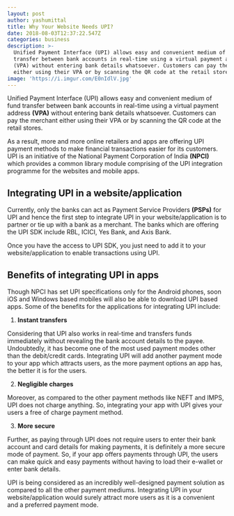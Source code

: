 ```yaml
---
layout: post
author: yashumittal
title: Why Your Website Needs UPI?
date: 2018-08-03T12:37:22.547Z
categories: business
description: >-
  Unified Payment Interface (UPI) allows easy and convenient medium of fund
  transfer between bank accounts in real-time using a virtual payment address
  (VPA) without entering bank details whatsoever. Customers can pay the merchant
  either using their VPA or by scanning the QR code at the retail stores.
image: 'https://i.imgur.com/E0nIdlV.jpg'
---
```

Unified Payment Interface (UPI) allows easy and convenient medium of fund transfer between bank accounts in real-time using a virtual payment address **(VPA)** without entering bank details whatsoever. Customers can pay the merchant either using their VPA or by scanning the QR code at the retail stores.

As a result, more and more online retailers and apps are offering UPI payment methods to make financial transactions easier for its customers. UPI is an initiative of the National Payment Corporation of India **(NPCI)** which provides a common library module comprising of the UPI integration programme for the websites and mobile apps.

## Integrating UPI in a website/application

Currently, only the banks can act as Payment Service Providers **(PSPs)** for UPI and hence the first step to integrate UPI in your website/application is to partner or tie up with a bank as a merchant. The banks which are offering the UPI SDK include RBL, ICICI, Yes Bank, and Axis Bank.

Once you have the access to UPI SDK, you just need to add it to your website/application to enable transactions using UPI.

## Benefits of integrating UPI in apps

Though NPCI has set UPI specifications only for the Android phones, soon iOS and Windows based mobiles will also be able to download UPI based apps. Some of the benefits for the applications for integrating UPI include:

1. **Instant transfers**

Considering that UPI also works in real-time and transfers funds immediately without revealing the bank account details to the payee. Undoubtedly, it has become one of the most used payment modes other than the debit/credit cards. Integrating UPI will add another payment mode to your app which attracts users, as the more payment options an app has, the better it is for the users.

2. **Negligible charges**

Moreover, as compared to the other payment methods like NEFT and IMPS, UPI does not charge anything. So, integrating your app with UPI gives your users a free of charge payment method.

3. **More secure**

Further, as paying through UPI does not require users to enter their bank account and card details for making payments, it is definitely a more secure mode of payment. So, if your app offers payments through UPI, the users can make quick and easy payments without having to load their e-wallet or enter bank details.

UPI is being considered as an incredibly well-designed payment solution as compared to all the other payment mediums. Integrating UPI in your website/application would surely attract more users as it is a convenient and a preferred payment mode.
